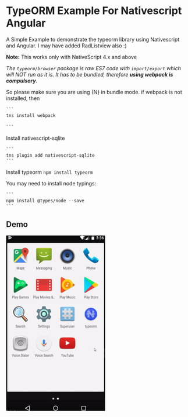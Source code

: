 # TypeORM Example For Nativescript Angular
A Simple Example to demonstrate the typeorm library using Nativescript and Angular. 
I may have added RadListview also :)

**Note:** This works only with NativeScript 4.x and above

_The `typeorm/browser` package is raw ES7 code with `import/export` which will NOT run as it is. It has to be bundled, therefore **using webpack is compulsory**._

So please make sure you are using {N} in bundle mode. if webpack is not installed, then

    ```
    tns install webpack

    ```
Install nativescript-sqlite

    ```
    tns plugin add nativescript-sqlite
    ```

Install typeorm
    ```
    npm install typeorm
    ```
    
You may need to install node typings:

    ```
    npm install @types/node --save
    ```

## Demo
![demo](demo/demo.gif)
